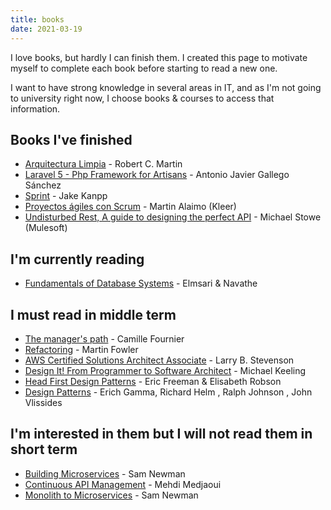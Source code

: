 ```yaml
---
title: books
date: 2021-03-19
---
```

I love books, but hardly I can finish them. I created this page to motivate myself to complete each book before starting to read a new one. 

I want to have strong knowledge in several areas in IT, and as I'm not going to university right now, I choose books & courses to access that information.

## Books I've finished
* [Arquitectura Limpia](https://www.amazon.com/-/es/Robert-C-Martin/dp/8441539901) - Robert C. Martin
* [Laravel 5 - Php Framework for Artisans](https://ajgallego.gitbook.io/laravel-5/) - Antonio Javier Gallego Sánchez
* [Sprint](https://ajgallego.gitbook.io/laravel-5/) - Jake Kanpp
* [Proyectos ágiles con Scrum](https://www.kleer.la/es/publicamos/scrum) - Martin Alaimo (Kleer)
* [Undisturbed Rest, A guide to designing the perfect API](https://www.mulesoft.com/lp/ebook/api/restbook) - Michael Stowe (Mulesoft)

## I'm currently reading
* [Fundamentals of Database Systems](https://www.amazon.com/-/es/Ramez-Elmasri/dp/0133970779) - Elmsari & Navathe


## I must read in middle term
* [The manager's path](https://www.amazon.com/-/es/Camille-Fournier/dp/1491973897) - Camille Fournier
* [Refactoring](https://www.bookdepository.com/es/Refactoring-Martin-Fowler/9780134757599) - Martin Fowler
* [AWS Certified Solutions Architect Associate](https://www.amazon.com/-/es/Larry-B-Stevenson-ebook/dp/B085WXVDQ4/ref=zg_bs_16977219011_61?_encoding=UTF8&psc=1&refRID=3XZ9T0Y2GW23P7XYXT8D) - Larry B. Stevenson
* [Design It! From Programmer to Software Architect](https://www.amazon.com/-/es/Michael-Keeling-ebook/dp/B077FHD78B/ref=zg_bs_16977219011_53?_encoding=UTF8&psc=1&refRID=3XZ9T0Y2GW23P7XYXT8D) - Michael Keeling
* [Head First Design Patterns](https://www.bookdepository.com/es/Head-First-Design-Patterns-Eric-Freeman/9780596007126) - Eric Freeman & Elisabeth Robson
* [Design Patterns](https://www.bookdepository.com/es/Design-Patterns-Erich-Gamma/9780201633610?ref=pd_detail_1_sims_b_p2p_1) - Erich Gamma, Richard Helm , Ralph Johnson , John Vlissides

## I'm interested in them but I will not read them in short term
* [Building Microservices](https://www.amazon.com/-/es/Sam-Newman-ebook/dp/B00T3N7XB4/ref=zg_bs_16977219011_2?_encoding=UTF8&psc=1&refRID=MTGJ3V7QT1C7K9XTFS9S) - Sam Newman
* [Continuous API Management](https://www.amazon.com/-/es/Mehdi-Medjaoui-ebook/dp/B07KJRDRZ7/ref=zg_bs_16977219011_33?_encoding=UTF8&psc=1&refRID=MTGJ3V7QT1C7K9XTFS9S) - Mehdi Medjaoui
* [Monolith to Microservices](https://www.amazon.com/-/es/Sam-Newman-ebook/dp/B081TKSSNN/) - Sam Newman